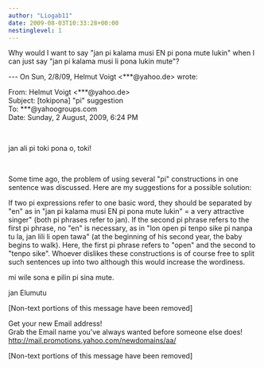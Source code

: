 ```yaml
---
author: "Liogab11"
date: 2009-08-03T10:33:28+00:00
nestinglevel: 1
---
```

Why would I want to say "jan pi kalama musi EN pi pona mute lukin" when I can just say "jan pi kalama musi li pona lukin mute"?  
  
\--- On Sun, 2/8/09, Helmut Voigt <\*\*\*@yahoo.de> wrote:  
  
From: Helmut Voigt <\*\*\*@yahoo.de>  
Subject: \[tokipona\] "pi" suggestion  
To: \*\*\*@yahoogroups.com  
Date: Sunday, 2 August, 2009, 6:24 PM  
  
  
  
  
  
  
   
  
  
  
  
  
jan ali pi toki pona o, toki!  
  
   
  
Some time ago, the problem of using several "pi" constructions in one sentence was discussed. Here are my suggestions for a possible solution:  
  
If two pi expressions refer to one basic word, they should be separated by "en" as in "jan pi kalama musi EN pi pona mute lukin" = a very attractive singer" (both pi phrases refer to jan). If the second pi phrase refers to the first pi phrase, no "en" is necessary, as in "lon open pi tenpo sike pi nanpa tu la, jan lili li open tawa" (at the beginning of his second year, the baby begins to walk). Here, the first pi phrase refers to "open" and the second to "tenpo sike". Whoever dislikes these constructions is of course free to split such sentences up into two although this would increase the wordiness.  
  
mi wile sona e pilin pi sina mute.  
  
jan Elumutu  
  
  
  
\[Non-text portions of this message have been removed\]  
  
  
  
  
  
  
  
  
  
  
  
  
  
  
  
  
  
  
  
  
  
  
  
  
  
  
  
  
  
Get your new Email address!  
Grab the Email name you&#39;ve always wanted before someone else does!  
http://mail.promotions.yahoo.com/newdomains/aa/  
  
\[Non-text portions of this message have been removed\]
